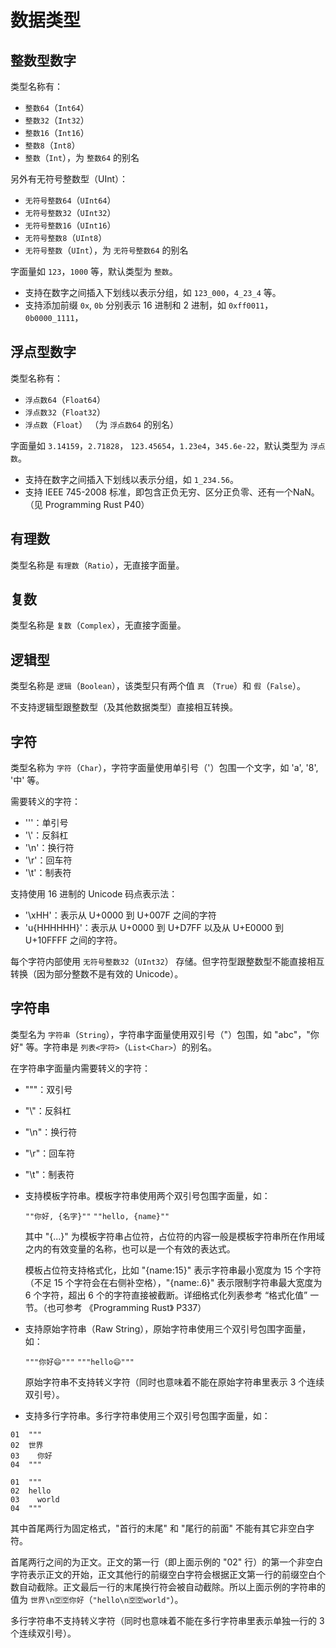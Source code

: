 # 数据类型

## 整数型数字

类型名称有：

* `整数64`（`Int64`）
* `整数32`（`Int32`）
* `整数16`（`Int16`）
* `整数8`（`Int8`）
* `整数`（`Int`），为 `整数64` 的别名

另外有无符号整数型（UInt）：

* `无符号整数64`（`UInt64`）
* `无符号整数32`（`UInt32`）
* `无符号整数16`（`UInt16`）
* `无符号整数8`（`UInt8`）
* `无符号整数`（`UInt`），为 `无符号整数64` 的别名

字面量如 `123`，`1000` 等，默认类型为 `整数`。

* 支持在数字之间插入下划线以表示分组，如 `123_000`，`4_23_4` 等。
* 支持添加前缀 `0x`, `0b` 分别表示 16 进制和 2 进制，如 `0xff0011`，`0b0000_1111`，

## 浮点型数字

类型名称有：

* `浮点数64`（`Float64`）
* `浮点数32`（`Float32`）
* `浮点数`（`Float`） （为 `浮点数64` 的别名）

字面量如 `3.14159`，`2.71828`， `123.45654`，`1.23e4`，`345.6e-22`，默认类型为 `浮点数`。

* 支持在数字之间插入下划线以表示分组，如 `1_234.56`。
* 支持 IEEE 745-2008 标准，即包含正负无穷、区分正负零、还有一个NaN。（见 Programming Rust P40）

## 有理数

类型名称是 `有理数`（`Ratio`），无直接字面量。

## 复数

类型名称是 `复数`（`Complex`），无直接字面量。

## 逻辑型

类型名称是 `逻辑`（`Boolean`），该类型只有两个值 `真` （`True`）和 `假`（`False`）。

不支持逻辑型跟整数型（及其他数据类型）直接相互转换。

## 字符

类型名称为 `字符`（`Char`），字符字面量使用单引号（'）包围一个文字，如 'a', '8', '中' 等。

需要转义的字符：

* '\''：单引号
* '\\'：反斜杠
* '\n'：换行符
* '\r'：回车符
* '\t'：制表符

支持使用 16 进制的 Unicode 码点表示法：

* '\xHH'：表示从 U+0000 到 U+007F 之间的字符
* 'u{HHHHHH}'：表示从 U+0000 到 U+D7FF 以及从 U+E0000 到 U+10FFFF 之间的字符。

每个字符内部使用 `无符号整数32`（`UInt32`） 存储。但字符型跟整数型不能直接相互转换（因为部分整数不是有效的 Unicode）。

## 字符串

类型名为 `字符串`（`String`），字符串字面量使用双引号（"）包围，如 "abc"，"你好" 等。字符串是 `列表<字符>`（`List<Char>`）的别名。

在字符串字面量内需要转义的字符：

* "\""：双引号
* "\\"：反斜杠
* "\n"：换行符
* "\r"：回车符
* "\t"：制表符

* 支持模板字符串。模板字符串使用两个双引号包围字面量，如：

  `""你好, {名字}""`
  `""hello, {name}""`

  其中 "{...}" 为模板字符串占位符，占位符的内容一般是模板字符串所在作用域之内的有效变量的名称，也可以是一个有效的表达式。

  模板占位符支持格式化，比如 "{name:15}" 表示字符串最小宽度为 15 个字符（不足 15 个字符会在右侧补空格），"{name:.6}" 表示限制字符串最大宽度为 6 个字符，超出 6 个的字符直接被截断。详细格式化列表参考 “格式化值” 一节。（也可参考 《Programming Rust》 P337）

* 支持原始字符串（Raw String），原始字符串使用三个双引号包围字面量，如：

  `"""你好😄"""`
  `"""hello😄"""`

  原始字符串不支持转义字符（同时也意味着不能在原始字符串里表示 3 个连续双引号）。

* 支持多行字符串。多行字符串使用三个双引号包围字面量，如：

```
01  """
02  世界
03    你好
04  """
```

```
01  """
02  hello
03    world
04  """
```

  其中首尾两行为固定格式，"首行的末尾" 和 "尾行的前面" 不能有其它非空白字符。

  首尾两行之间的为正文。正文的第一行（即上面示例的 "02" 行）的第一个非空白字符表示正文的开始，正文其他行的前缀空白字符会根据正文第一行的前缀空白个数自动截除。正文最后一行的末尾换行符会被自动截除。所以上面示例的字符串的值为 `世界\n🈳🈳你好`（`"hello\n🈳🈳world"`）。

  多行字符串不支持转义字符（同时也意味着不能在多行字符串里表示单独一行的 3 个连续双引号）。
